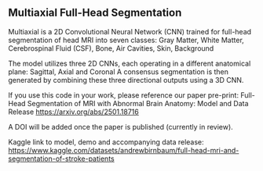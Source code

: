 ## Multiaxial Full-Head Segmentation 

Multiaxial is a 2D Convolutional Neural Network (CNN) trained for full-head segmentation of head MRI into seven classes:
Gray Matter, White Matter, Cerebrospinal Fluid (CSF), Bone, Air Cavities, Skin, Background

The model utilizes three 2D CNNs, each operating in a different anatomical plane: Sagittal, Axial and Coronal
A consensus segmentation is then generated by combining these three directional outputs using a 3D CNN.

If you use this code in your work, please reference our paper pre-print: Full-Head Segmentation of MRI with Abnormal Brain Anatomy: Model and Data Release
https://arxiv.org/abs/2501.18716

A DOI will be added once the paper is published (currently in review).

Kaggle link to model, demo and accompanying data release: https://www.kaggle.com/datasets/andrewbirnbaum/full-head-mri-and-segmentation-of-stroke-patients
